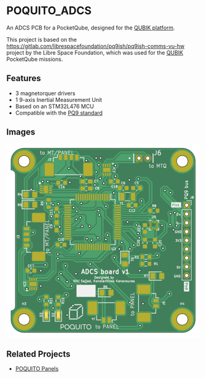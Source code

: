 # POQUITO_ADCS

An ADCS PCB for a PocketQube, designed for the [QUBIK platform](https://libre.space/projects/qubik/).

This project is based on the https://gitlab.com/librespacefoundation/pq9ish/pq9ish-comms-vu-hw
project by the Libre Space Foundation, which was used for the [QUBIK](https://libre.space/projects/qubik/)
PocketQube missions.

## Features

- 3 magnetorquer drivers
- 1 9-axis Inertial Measurement Unit
- Based on an STM32L476 MCU
- Compatible with the [PQ9 standard](https://dataverse.nl/dataset.xhtml?persistentId=doi:10.34894/6MVBCZ)

## Images

![PCB top view](docs/top.png)

## Related Projects

- [POQUITO Panels](https://github.com/kongr45gpen/POQUITO-panels)
